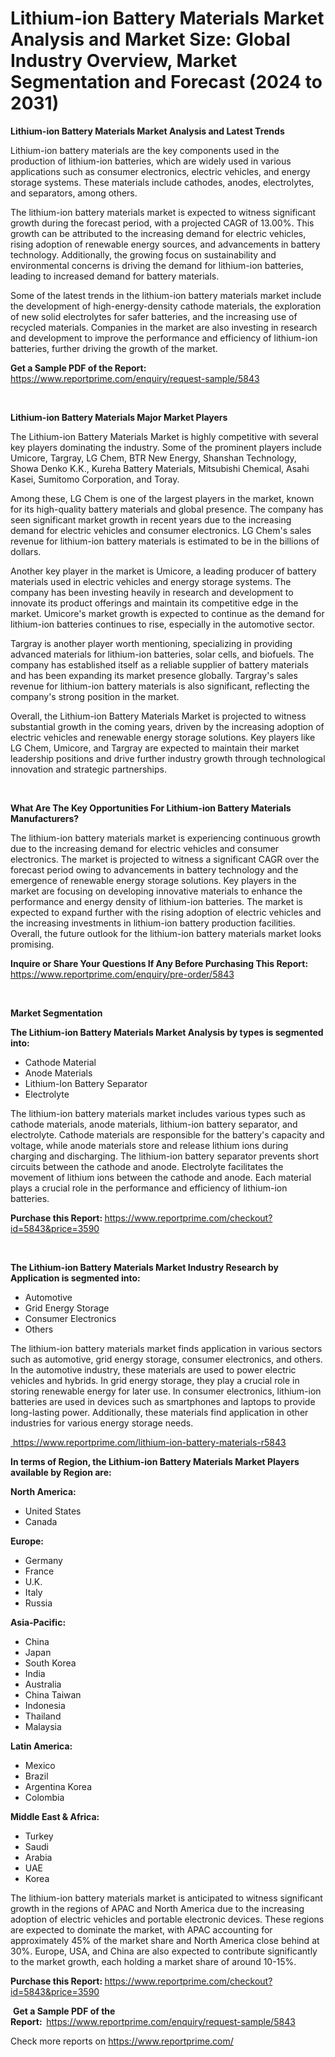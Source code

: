 <p><h1>Lithium-ion Battery Materials Market Analysis and Market Size: Global Industry Overview, Market Segmentation and Forecast (2024 to 2031)</h1></p><p><strong>Lithium-ion Battery Materials Market Analysis and Latest Trends</strong></p>
<p><p>Lithium-ion battery materials are the key components used in the production of lithium-ion batteries, which are widely used in various applications such as consumer electronics, electric vehicles, and energy storage systems. These materials include cathodes, anodes, electrolytes, and separators, among others.</p><p>The lithium-ion battery materials market is expected to witness significant growth during the forecast period, with a projected CAGR of 13.00%. This growth can be attributed to the increasing demand for electric vehicles, rising adoption of renewable energy sources, and advancements in battery technology. Additionally, the growing focus on sustainability and environmental concerns is driving the demand for lithium-ion batteries, leading to increased demand for battery materials.</p><p>Some of the latest trends in the lithium-ion battery materials market include the development of high-energy-density cathode materials, the exploration of new solid electrolytes for safer batteries, and the increasing use of recycled materials. Companies in the market are also investing in research and development to improve the performance and efficiency of lithium-ion batteries, further driving the growth of the market.</p></p>
<p><strong>Get a Sample PDF of the Report:&nbsp;</strong> <a href="https://www.reportprime.com/enquiry/request-sample/5843">https://www.reportprime.com/enquiry/request-sample/5843</a></p>
<p>&nbsp;</p>
<p><strong>Lithium-ion Battery Materials Major Market Players</strong></p>
<p><p>The Lithium-ion Battery Materials Market is highly competitive with several key players dominating the industry. Some of the prominent players include Umicore, Targray, LG Chem, BTR New Energy, Shanshan Technology, Showa Denko K.K., Kureha Battery Materials, Mitsubishi Chemical, Asahi Kasei, Sumitomo Corporation, and Toray.</p><p>Among these, LG Chem is one of the largest players in the market, known for its high-quality battery materials and global presence. The company has seen significant market growth in recent years due to the increasing demand for electric vehicles and consumer electronics. LG Chem's sales revenue for lithium-ion battery materials is estimated to be in the billions of dollars.</p><p>Another key player in the market is Umicore, a leading producer of battery materials used in electric vehicles and energy storage systems. The company has been investing heavily in research and development to innovate its product offerings and maintain its competitive edge in the market. Umicore's market growth is expected to continue as the demand for lithium-ion batteries continues to rise, especially in the automotive sector.</p><p>Targray is another player worth mentioning, specializing in providing advanced materials for lithium-ion batteries, solar cells, and biofuels. The company has established itself as a reliable supplier of battery materials and has been expanding its market presence globally. Targray's sales revenue for lithium-ion battery materials is also significant, reflecting the company's strong position in the market.</p><p>Overall, the Lithium-ion Battery Materials Market is projected to witness substantial growth in the coming years, driven by the increasing adoption of electric vehicles and renewable energy storage solutions. Key players like LG Chem, Umicore, and Targray are expected to maintain their market leadership positions and drive further industry growth through technological innovation and strategic partnerships.</p></p>
<p>&nbsp;</p>
<p><strong>What Are The Key Opportunities For Lithium-ion Battery Materials Manufacturers?</strong></p>
<p><p>The lithium-ion battery materials market is experiencing continuous growth due to the increasing demand for electric vehicles and consumer electronics. The market is projected to witness a significant CAGR over the forecast period owing to advancements in battery technology and the emergence of renewable energy storage solutions. Key players in the market are focusing on developing innovative materials to enhance the performance and energy density of lithium-ion batteries. The market is expected to expand further with the rising adoption of electric vehicles and the increasing investments in lithium-ion battery production facilities. Overall, the future outlook for the lithium-ion battery materials market looks promising.</p></p>
<p><strong>Inquire or Share Your Questions If Any Before Purchasing This Report:</strong> <a href="https://www.reportprime.com/enquiry/pre-order/5843">https://www.reportprime.com/enquiry/pre-order/5843</a></p>
<p>&nbsp;</p>
<p><strong>Market Segmentation</strong></p>
<p><strong>The Lithium-ion Battery Materials Market Analysis by types is segmented into:</strong></p>
<p><ul><li>Cathode Material</li><li>Anode Materials</li><li>Lithium-Ion Battery Separator</li><li>Electrolyte</li></ul></p>
<p><p>The lithium-ion battery materials market includes various types such as cathode materials, anode materials, lithium-ion battery separator, and electrolyte. Cathode materials are responsible for the battery's capacity and voltage, while anode materials store and release lithium ions during charging and discharging. The lithium-ion battery separator prevents short circuits between the cathode and anode. Electrolyte facilitates the movement of lithium ions between the cathode and anode. Each material plays a crucial role in the performance and efficiency of lithium-ion batteries.</p></p>
<p><strong>Purchase this Report:&nbsp;</strong><a href="https://www.reportprime.com/checkout?id=5843&price=3590">https://www.reportprime.com/checkout?id=5843&price=3590</a></p>
<p>&nbsp;</p>
<p><strong>The Lithium-ion Battery Materials Market Industry Research by Application is segmented into:</strong></p>
<p><ul><li>Automotive</li><li>Grid Energy Storage</li><li>Consumer Electronics</li><li>Others</li></ul></p>
<p><p>The lithium-ion battery materials market finds application in various sectors such as automotive, grid energy storage, consumer electronics, and others. In the automotive industry, these materials are used to power electric vehicles and hybrids. In grid energy storage, they play a crucial role in storing renewable energy for later use. In consumer electronics, lithium-ion batteries are used in devices such as smartphones and laptops to provide long-lasting power. Additionally, these materials find application in other industries for various energy storage needs.</p></p>
<p><a href="https://www.reportprime.com/lithium-ion-battery-materials-r5843">&nbsp;https://www.reportprime.com/lithium-ion-battery-materials-r5843</a></p>
<p><strong>In terms of Region, the Lithium-ion Battery Materials Market Players available by Region are:</strong></p>
<p>
    <p> <strong> North America: </strong>
        <ul>
            <li>United States</li>
            <li>Canada</li>
        </ul>
        </p> 
    <p> <strong> Europe: </strong>
        <ul>
            <li>Germany</li>
            <li>France</li>
            <li>U.K.</li>
            <li>Italy</li>
            <li>Russia</li>
        </ul>
        </p> 
    <p> <strong> Asia-Pacific: </strong>
        <ul>
            <li>China</li>
            <li>Japan</li>
            <li>South Korea</li>
            <li>India</li>
            <li>Australia</li>
            <li>China Taiwan</li>
            <li>Indonesia</li>
            <li>Thailand</li>
            <li>Malaysia</li>
        </ul>
        </p> 
    <p> <strong> Latin America: </strong>
        <ul>
            <li>Mexico</li>
            <li>Brazil</li>
            <li>Argentina Korea</li>
            <li>Colombia</li>
        </ul>
        </p> 
    <p> <strong> Middle East & Africa: </strong>
        <ul>
            <li>Turkey</li>
            <li>Saudi</li>
            <li>Arabia</li>
            <li>UAE</li>
            <li>Korea</li>
        </ul>
    </p>
    </p>
<p><p>The lithium-ion battery materials market is anticipated to witness significant growth in the regions of APAC and North America due to the increasing adoption of electric vehicles and portable electronic devices. These regions are expected to dominate the market, with APAC accounting for approximately 45% of the market share and North America close behind at 30%. Europe, USA, and China are also expected to contribute significantly to the market growth, each holding a market share of around 10-15%.</p></p>
<p><strong>Purchase this Report: </strong><a href="https://www.reportprime.com/checkout?id=5843&price=3590">https://www.reportprime.com/checkout?id=5843&price=3590</a></p>
<p>&nbsp;<strong>Get a Sample PDF of the Report:&nbsp;&nbsp;</strong><a href="https://www.reportprime.com/enquiry/request-sample/5843">https://www.reportprime.com/enquiry/request-sample/5843</a></p>
<p><strong></strong></p>
<p>Check more reports on <a href="https://www.reportprime.com/">https://www.reportprime.com/</a></p>